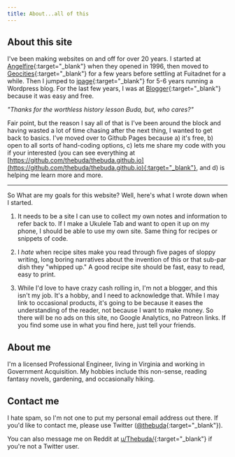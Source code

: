 ```yaml
---
title: About...all of this
---
```


## About this site

I've been making websites on and off for over 20 years.  I started at [Angelfire](https://en.wikipedia.org/wiki/Angelfire){:target="_blank"} when they opened in 1996, then moved to [Geocities](https://en.wikipedia.org/wiki/Yahoo!_GeoCities){:target="_blank"} for a few years before settling at Fuitadnet for a while.  Then I jumped to [ipage](https://en.wikipedia.org/wiki/IPage){:target="_blank"} for 5-6 years running a Wordpress blog. For the last few years, I was at [Blogger](https://en.wikipedia.org/wiki/Blogger_(service)){:target="_blank"} because it was easy and free. 

*"Thanks for the worthless history lesson Buda, but, who cares?"*

Fair point, but the reason I say all of that is I've been around the block and having wasted a lot of time chasing after the next thing, I wanted to get back to basics.  I've moved over to Github Pages because a) it's free, b) open to all sorts of hand-coding options, c) lets me share my code with you if your interested (you can see everything at [https://github.com/thebuda/thebuda.github.io](https://github.com/thebuda/thebuda.github.io){:target="_blank"}, and d) is helping me learn more and more.

***

So What are my goals for this website?  Well, here's what I wrote down when I started.

1) It needs to be a site I can use to collect my own notes and information to refer back to.  If I make a Ukulele Tab and want to open it up on my phone, I should be able to use my own site.  Same thing for recipes or snippets of code.

2) I *hate* when recipe sites make you read through five pages of sloppy writing, long boring narratives about the invention of this or that sub-par dish they "whipped up."  A good recipe site should be fast, easy to read, easy to print.

3) While I'd love to have crazy cash rolling in, I'm not a blogger, and this isn't my job.  It's a hobby, and I need to acknowledge that. While I may link to occasional products, it's going to be because it eases the understanding of the reader, not because I want to make money. So there will be no ads on this site, no Google Analytics, no Patreon links.  If you find some use in what you find here, just tell your friends. 

## About me

I'm a licensed Professional Engineer, living in Virginia and working in Government Acquisition.  My hobbies include this non-sense, reading fantasy novels, gardening, and occasionally hiking.  


## Contact me

I hate spam, so I'm not one to put my personal email address out there.  If you'd like to contact me, please use Twitter ([@thebuda](https://twitter.com/intent/tweet?screen_name=thebuda){:target="_blank"}).

You can also message me on Reddit at [u/Thebuda/](https://www.reddit.com/user/Thebuda/){:target="_blank"} if you're not a Twitter user.
